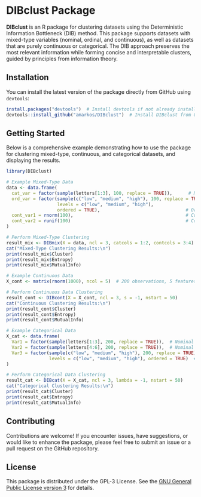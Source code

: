 # DIBclust Package

**DIBclust** is an R package for clustering datasets using the Deterministic Information Bottleneck (DIB) method. This package supports datasets with mixed-type variables (nominal, ordinal, and continuous), as well as datasets that are purely continuous or categorical. The DIB approach preserves the most relevant information while forming concise and interpretable clusters, guided by principles from information theory.
<!-- , as introduced in [Costa, Papatsouma, and Markos (2024)](https://arxiv.org/abs/2407.03389) -->
## Installation

You can install the latest version of the package directly from GitHub using `devtools`:

```r
install.packages("devtools")  # Install devtools if not already installed
devtools::install_github("amarkos/DIBclust")  # Install DIBclust from GitHub
```

## Getting Started
Below is a comprehensive example demonstrating how to use the package for clustering mixed-type, continuous, and categorical datasets, and displaying the results.

```r
library(DIBclust)

# Example Mixed-Type Data
data <- data.frame(
  cat_var = factor(sample(letters[1:3], 100, replace = TRUE)),      # Nominal categorical variable
  ord_var = factor(sample(c("low", "medium", "high"), 100, replace = TRUE),
                   levels = c("low", "medium", "high"),
                   ordered = TRUE),                                # Ordinal variable
  cont_var1 = rnorm(100),                                          # Continuous variable 1
  cont_var2 = runif(100)                                           # Continuous variable 2
)

# Perform Mixed-Type Clustering
result_mix <- DIBmix(X = data, ncl = 3, catcols = 1:2, contcols = 3:4)
cat("Mixed-Type Clustering Results:\n")
print(result_mix$Cluster)
print(result_mix$Entropy)
print(result_mix$MutualInfo)

# Example Continuous Data
X_cont <- matrix(rnorm(1000), ncol = 5)  # 200 observations, 5 features

# Perform Continuous Data Clustering
result_cont <- DIBcont(X = X_cont, ncl = 3, s = -1, nstart = 50)
cat("Continuous Clustering Results:\n")
print(result_cont$Cluster)
print(result_cont$Entropy)
print(result_cont$MutualInfo)

# Example Categorical Data
X_cat <- data.frame(
  Var1 = factor(sample(letters[1:3], 200, replace = TRUE)),  # Nominal variable
  Var2 = factor(sample(letters[4:6], 200, replace = TRUE)),  # Nominal variable
  Var3 = factor(sample(c("low", "medium", "high"), 200, replace = TRUE),
                levels = c("low", "medium", "high"), ordered = TRUE)  # Ordinal variable
)

# Perform Categorical Data Clustering
result_cat <- DIBcat(X = X_cat, ncl = 3, lambda = -1, nstart = 50)
cat("Categorical Clustering Results:\n")
print(result_cat$Cluster)
print(result_cat$Entropy)
print(result_cat$MutualInfo)
```

## Contributing
Contributions are welcome! If you encounter issues, have suggestions, or would like to enhance the package, please feel free to submit an issue or a pull request on the GitHub repository.

## License
This package is distributed under the GPL-3 License. See the [GNU General Public License version 3](https://www.gnu.org/licenses/gpl-3.0.html) for details.

